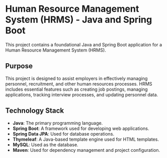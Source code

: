 # Human Resource Management System (HRMS) - Java and Spring Boot

This project contains a foundational Java and Spring Boot application for a Human Resource Management System (HRMS).

## Purpose

This project is designed to assist employers in effectively managing personnel, recruitment, and other human resources processes. HRMS includes essential features such as creating job postings, managing applications, tracking interview processes, and updating personnel data.

## Technology Stack

- **Java**: The primary programming language.
- **Spring Boot**: A framework used for developing web applications.
- **Spring Data JPA**: Used for database operations.
- **Thymeleaf**: A Java-based template engine used for HTML templates.
- **MySQL**: Used as the database.
- **Maven**: Used for dependency management and project configuration.


